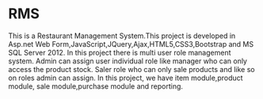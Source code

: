 # RMS
This is a Restaurant Management System.This project is developed in Asp.net Web Form,JavaScript,JQuery,Ajax,HTML5,CSS3,Bootstrap 
and MS SQL Server 2012. In this project there is multi user role management system. Admin can assign user individual
role like manager who can only access the product stock. Saler role who can only sale products and like so on roles admin can assign.
In this project, we have item module,product module, sale module,purchase module and reporting.
